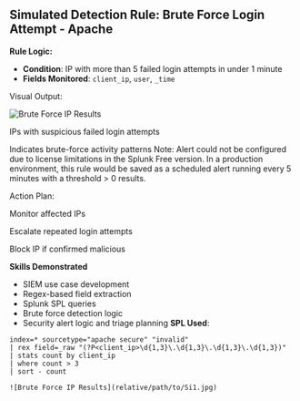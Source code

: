 ## Simulated Detection Rule: Brute Force Login Attempt - Apache

**Rule Logic:**  
- **Condition**: IP with more than 5 failed login attempts in under 1 minute  
- **Fields Monitored**: `client_ip`, `user`, `_time`

Visual Output:

![Brute Force IP Results](relative/path/to/si1.jpg)

IPs with suspicious failed login attempts

Indicates brute-force activity patterns
Note: Alert could not be configured due to license limitations in the Splunk Free version. In a production environment, this rule would be saved as a scheduled alert running every 5 minutes with a threshold > 0 results.

Action Plan:

Monitor affected IPs

Escalate repeated login attempts

Block IP if confirmed malicious

**Skills Demonstrated**
- SIEM use case development
- Regex-based field extraction
- Splunk SPL queries
- Brute force detection logic
- Security alert logic and triage planning
**SPL Used**:
```spl
index=* sourcetype="apache secure" "invalid"
| rex field=_raw "(?P<client_ip>\d{1,3}\.\d{1,3}\.\d{1,3}\.\d{1,3})"
| stats count by client_ip
| where count > 3
| sort - count

![Brute Force IP Results](relative/path/to/Si1.jpg)


